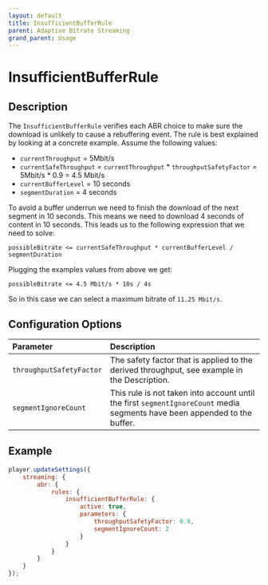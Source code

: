 ```yaml
---
layout: default
title: InsufficientBufferRule
parent: Adaptive Bitrate Streaming
grand_parent: Usage
---
```


# InsufficientBufferRule

## Description

The `InsufficientBufferRule` verifies each ABR choice to make sure the download is unlikely
to cause a rebuffering event. The rule is best explained by looking at a concrete example. Assume the following values:

* `currentThroughput` = 5Mbit/s
* `currentSafeThroughput` = `currentThroughput` * `throughputSafetyFactor` = 5Mbit/s * 0.9 = 4.5 Mbit/s
* `currentBufferLevel` = 10 seconds
* `segmentDuration` = 4 seconds

To avoid a buffer underrun we need to finish the download of the next segment in 10 seconds. This means we need to
download 4 seconds of content in 10 seconds. This leads us to the following expression that we need to solve:

`possibleBitrate <= currentSafeThroughput * currentBufferLevel / segmentDuration`

Plugging the examples values from above we get:

`possibleBitrate <= 4.5 Mbit/s * 10s / 4s`

So in this case we can select a maximum bitrate of `11.25 Mbit/s`.

## Configuration Options

| Parameter                | Description                                                                                                               |
|:-------------------------|:--------------------------------------------------------------------------------------------------------------------------|
| `throughputSafetyFactor` | The safety factor that is applied to the derived throughput, see example in the Description.                              |
| `segmentIgnoreCount`     | This rule is not taken into account until the first `segmentIgnoreCount` media segments have been appended to the buffer. |

## Example

```js
player.updateSettings({
    streaming: {
        abr: {
            rules: {
                insufficientBufferRule: {
                    active: true,
                    parameters: {
                        throughputSafetyFactor: 0.9,
                        segmentIgnoreCount: 2
                    }
                }
            }
        }
    }
});
```
